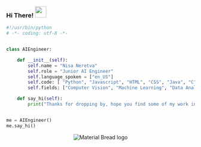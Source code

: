 ### Hi There!    <img src="https://raw.githubusercontent.com/MartinHeinz/MartinHeinz/master/wave.gif" width="30px">

```python
#!/usr/bin/python
# -*- coding: utf-8 -*-


class AIEngineer:

    def __init__(self):
        self.name = "Nisa Neretva"
        self.role = "Junior AI Engineer"
        self.language_spoken = ["en_US"]
        self.code: [ "Python", "Javascript", "HTML", "CSS", "Java", "C"]
        self.fields: ["Computer Vision", "Machine Learning", "Data Analysis", "OOP", "Web Development"] 

    def say_hi(self):
        print("Thanks for dropping by, hope you find some of my work interesting.")


me = AIEngineer()
me.say_hi()
```
<p align="center">
    <img src="https://media.giphy.com/media/RbDKaczqWovIugyJmW/giphy.gif" alt="Material Bread logo">
</p>
